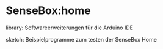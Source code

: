 # SenseBox:home 

library: Softwareerweiterungen für die Arduino IDE

sketch:  Beispielprogramme zum testen der SenseBox Home